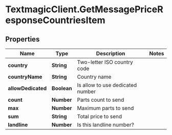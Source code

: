 # TextmagicClient.GetMessagePriceResponseCountriesItem

## Properties
Name | Type | Description | Notes
------------ | ------------- | ------------- | -------------
**country** | **String** | Two-letter ISO country code | 
**countryName** | **String** | Country name | 
**allowDedicated** | **Boolean** | Is allow to use dedicated number | 
**count** | **Number** | Parts count to send | 
**max** | **Number** | Maximum parts to send | 
**sum** | **String** | Total price to send | 
**landline** | **Number** | Is this landline number? | 


